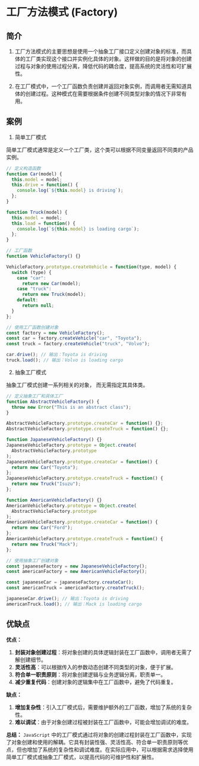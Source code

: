 # 工厂方法模式 (Factory)

## 简介

1. 工厂方法模式的主要思想是使用一个抽象工厂接口定义创建对象的标准，而具体的工厂类实现这个接口并实例化具体的对象。这样做的目的是将对象的创建过程与对象的使用过程分离，降低代码的耦合度，提高系统的灵活性和可扩展性。

2. 在工厂模式中，一个工厂函数负责创建并返回对象实例，而调用者无需知道具体的创建过程。这种模式在需要根据条件创建不同类型对象的情况下非常有用。

## 案例

1. 简单工厂模式

简单工厂模式通常是定义一个工厂类，这个类可以根据不同变量返回不同类的产品实例。

```js
// 定义构造函数
function Car(model) {
  this.model = model;
  this.drive = function() {
    console.log(`${this.model} is driving`);
  };
}

function Truck(model) {
  this.model = model;
  this.load = function() {
    console.log(`${this.model} is loading cargo`);
  };
}

// 工厂函数
function VehicleFactory() {}

VehicleFactory.prototype.createVehicle = function(type, model) {
  switch (type) {
    case "car":
      return new Car(model);
    case "truck":
      return new Truck(model);
    default:
      return null;
  }
};

// 使用工厂函数创建对象
const factory = new VehicleFactory();
const car = factory.createVehicle("car", "Toyota");
const truck = factory.createVehicle("truck", "Volvo");

car.drive(); // 输出：Toyota is driving
truck.load(); // 输出：Volvo is loading cargo
```

2. 抽象工厂模式

抽象工厂模式创建一系列相关的对象， 而无需指定其具体类。

```js
// 定义抽象工厂和具体工厂
function AbstractVehicleFactory() {
  throw new Error("This is an abstract class");
}

AbstractVehicleFactory.prototype.createCar = function() {};
AbstractVehicleFactory.prototype.createTruck = function() {};

function JapaneseVehicleFactory() {}
JapaneseVehicleFactory.prototype = Object.create(
  AbstractVehicleFactory.prototype
);
JapaneseVehicleFactory.prototype.createCar = function() {
  return new Car("Toyota");
};
JapaneseVehicleFactory.prototype.createTruck = function() {
  return new Truck("Isuzu");
};

function AmericanVehicleFactory() {}
AmericanVehicleFactory.prototype = Object.create(
  AbstractVehicleFactory.prototype
);
AmericanVehicleFactory.prototype.createCar = function() {
  return new Car("Ford");
};
AmericanVehicleFactory.prototype.createTruck = function() {
  return new Truck("Mack");
};

// 使用抽象工厂创建对象
const japaneseFactory = new JapaneseVehicleFactory();
const americanFactory = new AmericanVehicleFactory();

const japaneseCar = japaneseFactory.createCar();
const americanTruck = americanFactory.createTruck();

japaneseCar.drive(); // 输出：Toyota is driving
americanTruck.load(); // 输出：Mack is loading cargo
```

## 优缺点

**优点：**

1. **封装对象创建过程**：将对象创建的具体逻辑封装在工厂函数中，调用者无需了解创建细节。
2. **灵活性高**：可以根据传入的参数动态创建不同类型的对象，便于扩展。
3. **符合单一职责原则**：将对象创建逻辑与业务逻辑分离，职责单一。
4. **减少重复代码**：创建对象的逻辑集中在工厂函数中，避免了代码重复。

**缺点：**

1. **增加复杂性**：引入工厂模式后，需要维护额外的工厂函数，增加了系统的复杂性。
2. **难以调试**：由于对象创建过程被封装在工厂函数中，可能会增加调试的难度。

**总结：**
`JavaScript` 中的工厂模式通过将对象的创建过程封装在工厂函数中，实现了对象创建和使用的解耦。它具有封装性强、灵活性高、符合单一职责原则等优点，但也增加了系统的复杂性和调试难度。在实际应用中，可以根据需求选择使用简单工厂模式或抽象工厂模式，以提高代码的可维护性和扩展性。
